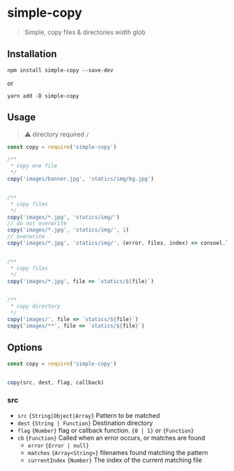 # simple-copy

> Simple, copy files & directories width glob


## Installation

```
npm install simple-copy --save-dev
```

or

```
yarn add -D simple-copy
```



## Usage

> ⚠️  directory required `/` 

```js
const copy = require('simple-copy')

/**
 * copy one file
 */
copy('images/banner.jpg', 'statics/img/bg.jpg')


/**
 * copy files
 */
copy('images/*.jpg', 'statics/img/')
// do not overwrite
copy('images/*.jpg', 'statics/img/', 1)
// overwrite
copy('images/*.jpg', 'statics/img/', (error, files, index) => consoel.log(files[index]))


/**
 * copy files
 */
copy('images/*.jpg', file => `statics/${file}`)


/**
 * copy directory
 */
copy('images/', file => `statics/${file}`)
copy('images/**', file => `statics/${file}`)

```



## Options

```js
const copy = require('simple-copy')


copy(src, dest, flag, callback)
```

### src

- `src` `{String|Object|Array}` Pattern to be matched
- `dest` `{String | Function}` Destination directory
- `flag` `{Number}` flag or callback function. `{0 | 1}` or `{Function}`
- `cb` `{Function}` Called when an error occurs, or matches are found
  - `error` `{Error | null}`
  - `matches` `{Array<String>}` filenames found matching the pattern
  - `currentIndex` `{Number}` The index of the current matching file


